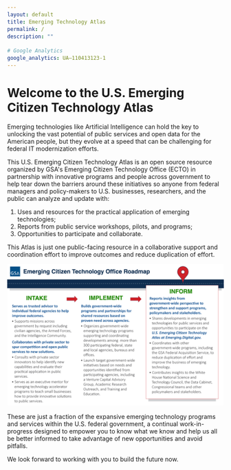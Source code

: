 ```yaml
---
layout: default
title: Emerging Technology Atlas
permalink: /
description: ""

# Google Analytics
google_analytics: UA—110413123-1
---
```



# Welcome to the U.S. Emerging Citizen Technology Atlas

Emerging technologies like Artificial Intelligence can hold the key to unlocking the vast potential of public services and open data for the American people, but they evolve at a speed that can be challenging for federal IT modernization efforts. 

This U.S. Emerging Citizen Technology Atlas is an open source resource organized by GSA's Emerging Citizen Technology Office (ECTO) in partnership with innovative programs and people across government to help tear down the barriers around these initiatives so anyone from federal managers and policy-makers to U.S. businesses, researchers, and the public can analyze and update with:

1. Uses and resources for the practical application of emerging technologies;
2. Reports from public service workshops, pilots, and programs;
3. Opportunities to participate and collaborate. 

This Atlas is just one public-facing resource in a collaborative support and coordination effort to improve outcomes and reduce duplication of effort. 

![ECTO Impact](../assets/img/ecto-impact-atlas.jpg)

These are just a fraction of the expansive emerging technology programs and services within the U.S. federal government, a continual work-in-progress designed to empower you to know what we know and help us all be better informed to take advantage of new opportunities and avoid pitfalls. 

We look forward to working with you to build the future now.  
